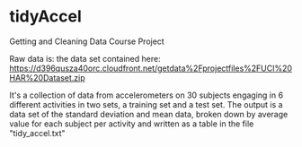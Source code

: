 # tidyAccel
Getting and Cleaning Data Course Project


Raw data is: the data set contained here: https://d396qusza40orc.cloudfront.net/getdata%2Fprojectfiles%2FUCI%20HAR%20Dataset.zip

It's a collection of data from accelerometers on 30 subjects engaging in 6 different activities in two sets, a training set and a test set. The output is a data set of the standard deviation and mean data, broken down by average value for each subject per activity and written as a table in the file "tidy_accel.txt"
